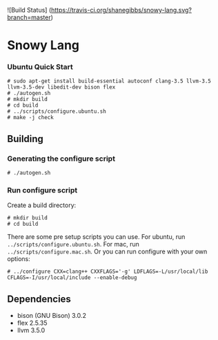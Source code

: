 ![Build Status]
(https://travis-ci.org/shanegibbs/snowy-lang.svg?branch=master)

# Snowy Lang

### Ubuntu Quick Start

```
# sudo apt-get install build-essential autoconf clang-3.5 llvm-3.5 llvm-3.5-dev libedit-dev bison flex
# ./autogen.sh
# mkdir build
# cd build
# ../scripts/configure.ubuntu.sh
# make -j check

```

## Building

### Generating the configure script

```
# ./autogen.sh
```

### Run configure script

Create a build directory:

```
# mkdir build
# cd build
```

There are some pre setup scripts you can use. For ubuntu, run `../scripts/configure.ubuntu.sh`. For mac, run `../scripts/configure.mac.sh`. Or you can run configure with your own options:

```
# ../configure CXX=clang++ CXXFLAGS='-g' LDFLAGS=-L/usr/local/lib CFLAGS=-I/usr/local/include --enable-debug
```

## Dependencies

* bison (GNU Bison) 3.0.2
* flex 2.5.35
* llvm 3.5.0
